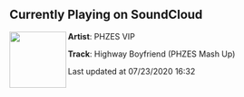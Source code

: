 ## Currently Playing on SoundCloud

[<img align="left" width="100" src="https://i1.sndcdn.com/avatars-000585419643-zmfw4e-t50x50.jpg">](https://soundcloud.com/phzes-vip/highway-boyfriend-phzes-mash-up)

**Artist**: PHZES VIP 

**Track**: Highway Boyfriend (PHZES Mash Up)

Last updated at 07/23/2020 16:32
